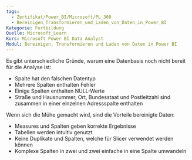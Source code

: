 ```yaml
---
tags:
  - Zertifikat/Power_BI/Microsoft/PL_300
  - Bereinigen_Transformieren_und_Laden_von_Daten_in_Power_BI
Kategorie: Fortbildung
Quelle: Microsoft_Learn
Kurs: Microsoft Power BI Data Analyst
Modul: Bereinigen, Transformieren und Laden von Daten in Power BI
---
```

Es gibt unterschiedliche Gründe, warum eine Datenbasis noch nicht bereit für die Analyse ist:
- Spalte hat den falschen Datentyp
- Mehrere Spalten enthalten Fehler
- Einige Spalten enthalten NULL-Werte
- Straße und Hausnummer, Ort, Bundesstaat und Postleitzahl sind zusammen in einer einzelnen Adressspalte enthalten

Wenn sich die Mühe gemacht wird, sind die Vorteile bereinigte Daten:
- Measures und Spalten geben korrekte Ergebnisse
- Tabellen werden intuitiv genutzt
- Keine Duplikate und Spalten, welche für Slicer verwendet werden können
- Komplexe Spalten in zwei und zwei einfache in eine Spalte umwandeln

